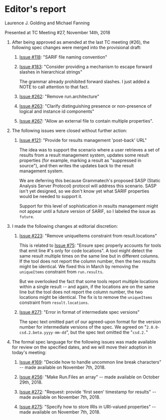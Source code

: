 # Editor's report

Laurence J. Golding and Michael Fanning

Presented at TC Meeting #27, November 14th, 2018

1. After being approved as amended at the last TC meeting (#26), the following spec changes were merged into the provisional draft:

    1. [Issue #118](https://github.com/oasis-tcs/sarif-spec/issues/118): "SARIF file naming convention"

    1. [Issue #183](https://github.com/oasis-tcs/sarif-spec/issues/183): "Consider providing a mechanism to escape forward slashes in hierarchical strings"

        The grammar already prohibited forward slashes. I just added a NOTE to call attention to that fact.

    1. [Issue #262](https://github.com/oasis-tcs/sarif-spec/issues/262): "Remove run.architecture"

    1. [Issue #263](https://github.com/oasis-tcs/sarif-spec/issues/263): "Clarify distinguishing presence or non-presence of logical and instance id components"

    1. [Issue #267](https://github.com/oasis-tcs/sarif-spec/issues/267): "Allow an external file to contain multiple properties".

1. The following issues were closed without further action:

    1. [Issue #121](https://github.com/oasis-tcs/sarif-spec/issues/121): "Provide for results management 'post-back' URL"

        The idea was to support the scenario where a user retrieves a set of results from a result management system,
        updates some result properties (for example, marking a result as "suppressed in source"), and then writes the
        updates back to the result management system.

        We are deferring this because Grammatech's proposed SASP (Static Analysis Server Protocol) protocol will
        address this scenario. SASP isn't yet designed, so we don't know yet what SARIF properties would be needed to support it.

        Support for this level of sophistication in results management might not appear until a future version of SARIF,
        so I labeled the issue as `future`.

1. I made the following changes at editorial discretion:

    1. [Issue #223](https://github.com/oasis-tcs/sarif-spec/issues/223): "Remove uniqueItems constraint from result.locations"

        This is related to [Issue #75](https://github.com/oasis-tcs/sarif-spec/issues/75): "Ensure spec properly accounts for tools that emit line #'s only for code locations".
        A tool might detect the same result multiple times on the same line but in different columns.
        If the tool does not report the column number, then the two results might be identical.
        We fixed this in March by removing the `uniqueItems` constraint from `run.results`.

        But we overlooked the fact that some tools report multiple locations within a single result --
        and again, if the locations are on the same line but the tool does not report the column number, the two locations
        might be identical.
        The fix is to remove the `uniqueItems` constraint from `result.locations`.

    1. [Issue #271](https://github.com/oasis-tcs/sarif-spec/issues/271): "Error in format of intermediate spec versions"

        The spec text omitted part of our agreed-upon format for the version number for intermediate versions of the spec.
        We agreed on "`2.0.0-csd.2.beta.yyyy-mm-dd`", but the spec text omitted the "`csd.2.`"

1. The formal spec language for the following issues was made available for review on the specified dates, and we will move their adoption in today's meeting:

    1. [Issue #169](https://github.com/oasis-tcs/sarif-spec/issues/169): "Decide how to handle uncommon line break characters" -- made available on November 7th, 2018.

    1. [Issue #256](https://github.com/oasis-tcs/sarif-spec/issues/256): "Make Run.Files an array" -- made available on October 29th, 2018.

    1. [Issue #272](https://github.com/oasis-tcs/sarif-spec/issues/272): "Request: provide 'first seen' timestamp for results" -- made available on November 7th, 2018.

    1. [Issue #275](https://github.com/oasis-tcs/sarif-spec/issues/275): "Specify how to store IRIs in URI-valued properties" -- made available on November 7th, 2018.